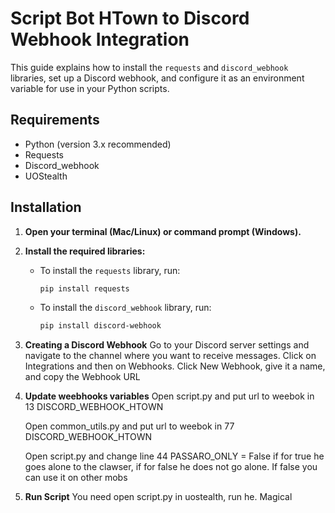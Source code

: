 # Script Bot HTown to Discord Webhook Integration

This guide explains how to install the `requests` and `discord_webhook` libraries, set up a Discord webhook, and configure it as an environment variable for use in your Python scripts.

## Requirements

- Python (version 3.x recommended)
- Requests
- Discord_webhook
- UOStealth

## Installation

1. **Open your terminal (Mac/Linux) or command prompt (Windows).**

2. **Install the required libraries:**

   - To install the `requests` library, run:
     ```bash
     pip install requests
     ```

   - To install the `discord_webhook` library, run:
     ```bash
     pip install discord-webhook
     ```

3. **Creating a Discord Webhook**
    Go to your Discord server settings and navigate to the channel where you want to receive messages.
    Click on Integrations and then on Webhooks.
    Click New Webhook, give it a name, and copy the Webhook URL

4. **Update weebhooks variables**
    Open script.py and put url to weebok in 13 
    DISCORD_WEBHOOK_HTOWN 

    Open common_utils.py and put url to weebok in 77 
    DISCORD_WEBHOOK_HTOWN 

    Open script.py and change line 44
    PASSARO_ONLY = False 
    if for true he goes alone to the clawser, if for false he does not go alone.
    If false you can use it on other mobs

5. **Run Script**
    You need open script.py in uostealth, run he.
    Magical
